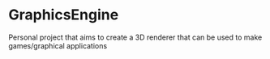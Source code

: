 # GraphicsEngine
Personal project that aims to create a 3D renderer that can be used to make games/graphical applications
